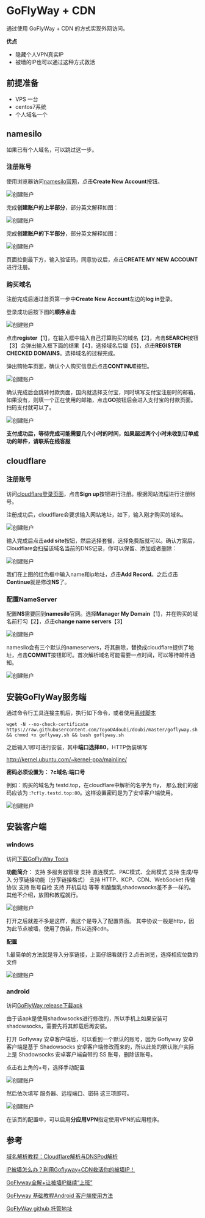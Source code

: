 # GoFlyWay + CDN 

通过使用 GoFlyWay + CDN 的方式实现外网访问。

**优点**

* 隐藏个人VPN真实IP
* 被墙的IP也可以通过这种方式救活

## 前提准备

* VPS 一台
* centos7系统
* 个人域名一个

## namesilo

如果已有个人域名，可以跳过这一步。

### 注册账号

使用浏览器访问[namesilo官网](<https://www.namesilo.com/>)，点击**Create New Account**按钮。

![创建账户](./images/goflyway_1/001.png)

完成**创建账户的上半部分**，部分英文解释如图：

![创建账户](./images/goflyway_1/002.png)

完成**创建账户的下半部分**，部分英文解释如图：

![创建账户](./images/goflyway_1/003.png)

页面拉倒最下方，输入验证码，同意协议后，点击**CREATE MY NEW ACCOUNT**进行注册。

### 购买域名

注册完成后通过首页第一步中**Create New Account**左边的**log in**登录。

登录成功后按下图的**顺序点击**

![创建账户](./images/goflyway_1/004.png)

点击**register**【1】，在输入框中输入自己打算购买的域名【2】，点击**SEARCH**按钮【3】会弹出输入框下面的结果【4】，选择域名后缀【5】，点击**REGISTER CHECKED DOMAINS**。选择域名的过程完成。

弹出购物车页面，确认个人购买信息后点击**CONTINUE**按钮。

![创建账户](./images/goflyway_1/005.png)

确认完成后会跳转付款页面，国内就选择支付宝，同时填写支付宝注册时的邮箱，如果没有，则填一个正在使用的邮箱，点击**GO**按钮后会进入支付宝的付款页面。扫码支付就可以了。

![创建账户](./images/goflyway_1/006.png)

**支付成功后，等待完成可能需要几个小时的时间，如果超过两个小时未收到订单成功的邮件，请联系在线客服**



## cloudflare

### 注册账号

访问[cloudflare登录页面](https://dash.cloudflare.com/login)，点击**Sign up**按钮进行注册。根据网站流程进行注册账号。

注册成功后，cloudflare会要求输入网站地址，如下，输入刚才购买的域名。

![创建账户](./images/goflyway_1/007.png)

输入完成后点击**add site**按钮，然后选择套餐，选择免费版就可以。确认方案后，Cloudflare会扫描该域名当前的DNS记录，你可以保留、添加或者删除：

![创建账户](./images/goflyway_1/008.png)

我们在上图的红色框中输入name和ip地址，点击**Add Record**。之后点击**Continue**就是修改**NS**了。

### 配置NameServer

配置**NS**需要回到**namesilo**官网。选择**Manager My Domain**【1】，并在购买的域名前打勾【2】，点击**change name servers**【3】

![创建账户](./images/goflyway_1/009.png)

namesilo会有三个默认的nameservers，将其删除，替换成cloudflare提供了地址，点击**COMMIT**按钮即可。首次解析域名可能需要一点时间，可以等待邮件通知。

![创建账户](./images/goflyway_1/010.png)



## 安装GoFlyWay服务端

通过命令行工具连接主机后，执行如下命令，或者使用[离线脚本](./software/goflyway.sh)

```shell
wget -N --no-check-certificate https://raw.githubusercontent.com/ToyoDAdoubi/doubi/master/goflyway.sh && chmod +x goflyway.sh && bash goflyway.sh
```

之后输入1即可进行安装，其中**端口选择80**，HTTP伪装填写

http://kernel.ubuntu.com/~kernel-ppa/mainline/

**密码必须设置为：   ?c域名:端口号**

例如：购买的域名为 testd.top，在cloudflare中解析的名字为 fly， 那么我们的密码应该为 :`?cfly.testd.top:80`。这样设置密码是为了安卓客户端使用。

![创建账户](./images/goflyway_1/011.png)

## 安装客户端

### windows

访问[下载GoFlyWay Tools](http://yun.iiwl.cc/s/ivmmqekw)

**功能简介**：
支持 多服务器管理
支持 直连模式、PAC模式、全局模式
支持 生成/导入 分享链接功能（分享链接格式）
支持 HTTP、KCP、CDN、WebSocket 传输协议
支持 账号自检
支持 开机启动
等等
和酸酸乳shadowsocks差不多一样的。
其他不介绍，放图和教程就行。

![创建账户](./images/goflyway_1/012.png)

打开之后就差不多是这样，我这个是导入了配置界面。
其中协议一般是http，因为此节点被墙，使用了伪装，所以选择cdn。

**配置**

1.最简单的方法就是导入分享链接，上面仔细看就行
2.点击浏览，选择相应位数的文件

![创建账户](./images/goflyway_1/013.png)

### android

访问[GoFlyWay release下载apk](https://github.com/coyove/goflyway/releases)

由于该apk是使用shadowsocks进行修改的，所以手机上如果安装可shadowsocks，需要先将其卸载后再安装。

打开 Goflyway 安卓客户端后，可以看到一个默认的账号，因为 Goflyway 安卓客户端是基于 Shadowsocks 安卓客户端修改而来的，所以此处的默认账户实际上是 Shadowsocks 安卓客户端自带的 SS 账号，删除该账号。

点击右上角的+号，选择手动配置

![创建账户](./images/goflyway_1/014.png)

然后依次填写 服务器、远程端口、密码 这三项即可。

![创建账户](./images/goflyway_1/015.png)

在该页的配置中，可以启用**分应用VPN**指定使用VPN的应用程序。



## 参考

[域名解析教程：Cloudflare解析与DNSPod解析](https://blog.csdn.net/wf632856695/article/details/86689607)

[IP被墙怎么办？利用Goflyway+CDN救活你的被墙IP！](https://www.xiaobaidaxue.com/operation/288.html)

[GoFlyway全解+让被墙IP继续“上班”](https://www.lsland.cn/Technical/453.html)

[GoFlyway 基础教程Android 客户端使用方法](https://doubibackup.com/wlqx27bd.html)

[GoFlyWay github 托管地址](https://github.com/coyove/goflyway)

